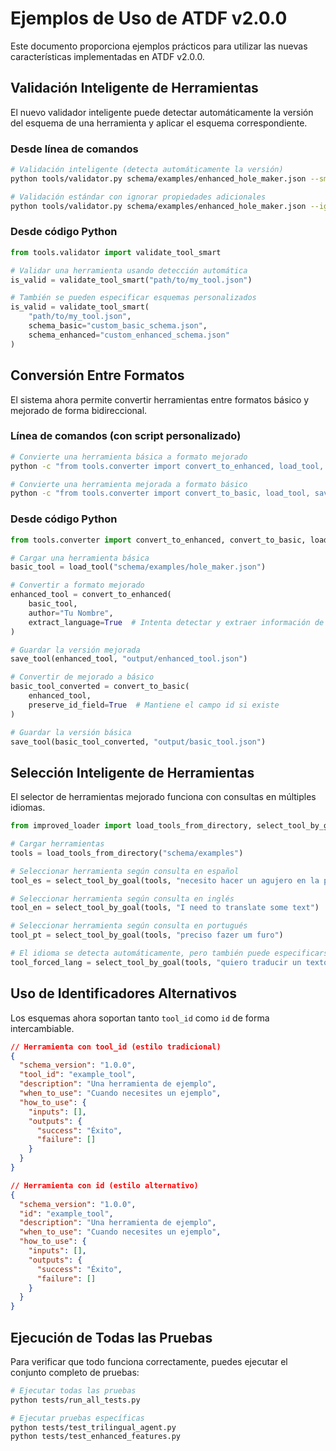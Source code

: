 # Ejemplos de Uso de ATDF v2.0.0

Este documento proporciona ejemplos prácticos para utilizar las nuevas características implementadas en ATDF v2.0.0.

## Validación Inteligente de Herramientas

El nuevo validador inteligente puede detectar automáticamente la versión del esquema de una herramienta y aplicar el esquema correspondiente.

### Desde línea de comandos

```bash
# Validación inteligente (detecta automáticamente la versión)
python tools/validator.py schema/examples/enhanced_hole_maker.json --smart

# Validación estándar con ignorar propiedades adicionales
python tools/validator.py schema/examples/enhanced_hole_maker.json --ignore-additional
```

### Desde código Python

```python
from tools.validator import validate_tool_smart

# Validar una herramienta usando detección automática
is_valid = validate_tool_smart("path/to/my_tool.json")

# También se pueden especificar esquemas personalizados
is_valid = validate_tool_smart(
    "path/to/my_tool.json",
    schema_basic="custom_basic_schema.json",
    schema_enhanced="custom_enhanced_schema.json"
)
```

## Conversión Entre Formatos

El sistema ahora permite convertir herramientas entre formatos básico y mejorado de forma bidireccional.

### Línea de comandos (con script personalizado)

```bash
# Convierte una herramienta básica a formato mejorado 
python -c "from tools.converter import convert_to_enhanced, load_tool, save_tool; save_tool(convert_to_enhanced(load_tool('schema/examples/hole_maker.json')), 'enhanced_output.json')"

# Convierte una herramienta mejorada a formato básico
python -c "from tools.converter import convert_to_basic, load_tool, save_tool; save_tool(convert_to_basic(load_tool('schema/examples/enhanced_hole_maker.json')), 'basic_output.json')"
```

### Desde código Python

```python
from tools.converter import convert_to_enhanced, convert_to_basic, load_tool, save_tool

# Cargar una herramienta básica
basic_tool = load_tool("schema/examples/hole_maker.json")

# Convertir a formato mejorado
enhanced_tool = convert_to_enhanced(
    basic_tool,
    author="Tu Nombre",
    extract_language=True  # Intenta detectar y extraer información de idioma
)

# Guardar la versión mejorada
save_tool(enhanced_tool, "output/enhanced_tool.json")

# Convertir de mejorado a básico
basic_tool_converted = convert_to_basic(
    enhanced_tool,
    preserve_id_field=True  # Mantiene el campo id si existe
)

# Guardar la versión básica
save_tool(basic_tool_converted, "output/basic_tool.json")
```

## Selección Inteligente de Herramientas

El selector de herramientas mejorado funciona con consultas en múltiples idiomas.

```python
from improved_loader import load_tools_from_directory, select_tool_by_goal

# Cargar herramientas
tools = load_tools_from_directory("schema/examples")

# Seleccionar herramienta según consulta en español
tool_es = select_tool_by_goal(tools, "necesito hacer un agujero en la pared")

# Seleccionar herramienta según consulta en inglés
tool_en = select_tool_by_goal(tools, "I need to translate some text")

# Seleccionar herramienta según consulta en portugués
tool_pt = select_tool_by_goal(tools, "preciso fazer um furo")

# El idioma se detecta automáticamente, pero también puede especificarse
tool_forced_lang = select_tool_by_goal(tools, "quiero traducir un texto", language="es")
```

## Uso de Identificadores Alternativos

Los esquemas ahora soportan tanto `tool_id` como `id` de forma intercambiable.

```json
// Herramienta con tool_id (estilo tradicional)
{
  "schema_version": "1.0.0",
  "tool_id": "example_tool",
  "description": "Una herramienta de ejemplo",
  "when_to_use": "Cuando necesites un ejemplo",
  "how_to_use": {
    "inputs": [],
    "outputs": {
      "success": "Éxito",
      "failure": []
    }
  }
}

// Herramienta con id (estilo alternativo)
{
  "schema_version": "1.0.0",
  "id": "example_tool",
  "description": "Una herramienta de ejemplo",
  "when_to_use": "Cuando necesites un ejemplo",
  "how_to_use": {
    "inputs": [],
    "outputs": {
      "success": "Éxito",
      "failure": []
    }
  }
}
```

## Ejecución de Todas las Pruebas

Para verificar que todo funciona correctamente, puedes ejecutar el conjunto completo de pruebas:

```bash
# Ejecutar todas las pruebas
python tests/run_all_tests.py

# Ejecutar pruebas específicas
python tests/test_trilingual_agent.py
python tests/test_enhanced_features.py
``` 